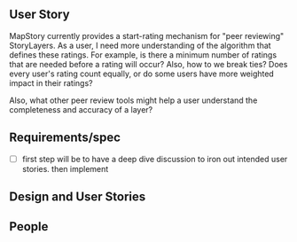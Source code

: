 ## User Story

MapStory currently provides a start-rating mechanism for "peer reviewing" StoryLayers. As a user, I need more understanding of the algorithm that defines these ratings. For example, is there a minimum number of ratings that are needed before a rating will occur? Also, how to we break ties? Does every user's rating count equally, or do some users have more weighted impact in their ratings?

Also, what other peer review tools might help a user understand the completeness and accuracy of a layer?

## Requirements/spec

- [ ] first step will be to have a deep dive discussion to iron out intended user stories. then implement

## Design and User Stories

## People
